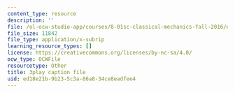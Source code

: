 ```yaml
---
content_type: resource
description: ''
file: /ol-ocw-studio-app/courses/8-01sc-classical-mechanics-fall-2016/ed18e21b9b235c3a86a834ce8eadfee4_QCA3zOe2xdA.vtt
file_size: 11842
file_type: application/x-subrip
learning_resource_types: []
license: https://creativecommons.org/licenses/by-nc-sa/4.0/
ocw_type: OCWFile
resourcetype: Other
title: 3play caption file
uid: ed18e21b-9b23-5c3a-86a8-34ce8eadfee4
---
```

